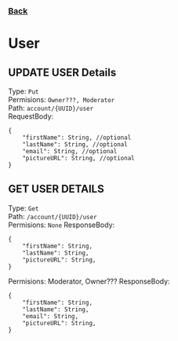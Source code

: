 ### [Back](./Main.md)

# User

## **UPDATE USER Details**

Type: `Put`  
Permisions: `Owner???, Moderator`  
Path: `account/{UUID}/user`  
RequestBody:

```
{
    "firstName": String, //optional
    "lastName": String, //optional
    "email": String, //optional
    "pictureURL": String, //optional
}
```

## **GET USER DETAILS**

Type: `Get`  
Path: `/account/{UUID}/user`  
Permisions: `None`
ResponseBody:

```
{
    "firstName": String,
    "lastName": String,
    "pictureURL": String,
}
```
Permisions: Moderator, Owner???
ResponseBody:

```
{
    "firstName": String,
    "lastName": String,
    "email": String,
    "pictureURL": String,
}
```
